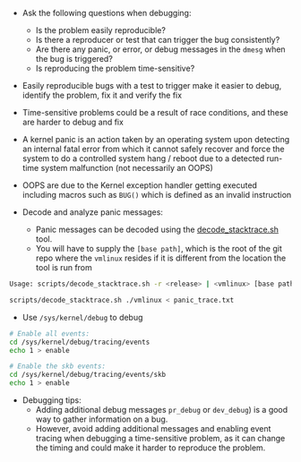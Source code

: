 - Ask the following questions when debugging:
	- Is the problem easily reproducible?
	- Is there a reproducer or test that can trigger the bug consistently?
	- Are there any panic, or error, or debug messages in the `dmesg` when the bug is triggered?
	- Is reproducing the problem time-sensitive?

- Easily reproducible bugs with a test to trigger make it easier to debug, identify the problem, fix it and verify the fix
- Time-sensitive problems could be a result of race conditions, and these are harder to debug and fix

- A kernel panic is an action taken by an operating system upon detecting an internal fatal error from which it cannot safely recover and force the system to do a controlled system hang / reboot due to a detected run-time system malfunction (not necessarily an OOPS)
- OOPS are due to the Kernel exception handler getting executed including macros such as `BUG()` which is defined as an invalid instruction

- Decode and analyze panic messages: 
	- Panic messages can be decoded using the [decode_stacktrace.sh](https://git.kernel.org/pub/scm/linux/kernel/git/torvalds/linux.git/tree/scripts/decode_stacktrace.sh) tool.
	- You will have to supply the `[base path]`, which is the root of the git repo where the `vmlinux` resides if it is different from the location the tool is run from

```sh
Usage: scripts/decode_stacktrace.sh -r <release> | <vmlinux> [base path] [modules path]
```

```sh
scripts/decode_stacktrace.sh ./vmlinux < panic_trace.txt
```

- Use `/sys/kernel/debug` to debug

```sh
# Enable all events:  
cd /sys/kernel/debug/tracing/events  
echo 1 > enable
```

```sh
# Enable the skb events:  
cd /sys/kernel/debug/tracing/events/skb  
echo 1 > enable
```

- Debugging tips:
	- Adding additional debug messages `pr_debug` or `dev_debug`) is a good way to gather information on a bug.
	- However, avoid adding additional messages and enabling event tracing when debugging a time-sensitive problem, as it can change the timing and could make it harder to reproduce the problem.